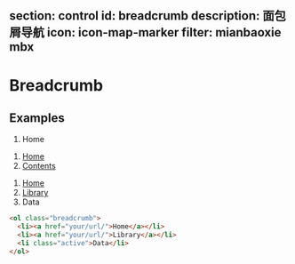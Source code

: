 ﻿section: control
id: breadcrumb
description: 面包屑导航
icon: icon-map-marker
filter: mianbaoxie mbx
---

# Breadcrumb

## Examples

<div class="example">
  <ol class="breadcrumb">
    <li><i class="icon icon-home"></i> Home</li>
  </ol>
  <ol class="breadcrumb">
    <li><a href="#"><i class="icon icon-home"></i> Home</a></li>
    <li><a href="#">Contents</a></li>
  </ol>
  <ol class="breadcrumb">
    <li><a href="#"><i class="icon icon-home"></i> Home</a></li>
    <li><a href="#">Library</a></li>
    <li class="active">Data</li>
  </ol>
</div>

```html
<ol class="breadcrumb">
  <li><a href="your/url/">Home</a></li>
  <li><a href="your/url/">Library</a></li>
  <li class="active">Data</li>
</ol>
```

